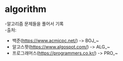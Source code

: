 # algorithm
-알고리즘 문제들을 풀어서 기록 <br>
-출처: 
- 백준(https://www.acmicpc.net/)  -> BOJ_~ <br>
- 알고스팟(https://www.algospot.com/) -> ALG_~ <br>
- 프로그래머스(https://programmers.co.kr/) -> PRO_~
